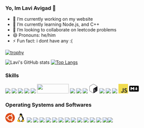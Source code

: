 ### Yo, Im Lavi Avigad 👋

- 🔭 I’m currently working on my website
- 🌱 I’m currently learning Node.js, and C++
- 👯 I’m looking to collaborate on leetcode problems
- 😄 Pronouns: he/him
- ⚡ Fun fact: i dont have any :(


[![trophy](https://github-profile-trophy.vercel.app/?username=ryo-ma&theme=onedark)](https://github.com/ryo-ma/github-profile-trophy)



![Lavi's GitHub stats](https://github-readme-stats.vercel.app/api?username=lavibash&show_icons=true&theme=synthwave)
[![Top Langs](https://github-readme-stats.vercel.app/api/top-langs/?username=lavibash&exclude_repo=github-readme-stats,anuraghazra.github.io)](https://github.com/anuraghazra/github-readme-stats)

### Skills
<code><img height="30" src="https://upload.wikimedia.org/wikipedia/commons/c/c3/Python-logo-notext.svg"/></code>
<code><img height="30" src="https://www.i-programmer.info/images/stories/News/2015/Mar/A/jupyter.jpg"/></code> <code><img height="30" src="https://pbs.twimg.com/profile_images/1327348581372575744/6M3Ll1hq_400x400.jpg"/></code> <code><img height="30" src="https://numpy.org/images/logo.svg"/></code>
<code><img height="30" src="https://upload.wikimedia.org/wikipedia/commons/0/05/Scikit_learn_logo_small.svg"/></code> 
<code><img height="30" width="100" src="https://i.redd.it/c6h7rok9c2v31.jpg"/></code>
<code><img height="30" src="https://api.nuget.org/v3-flatcontainer/sqlite.redist/3.8.4.2/icon"/></code>
<code><img height="30" src="https://icon2.cleanpng.com/20180829/okc/kisspng-flask-python-web-framework-representational-state-flask-stickker-5b86feeb86e8a1.1534670415355737395526.jpg"/></code> <code><img height="30" src="https://cdn-icons-png.flaticon.com/512/873/873120.png"/></code> <code><img height="30" src="https://raw.githubusercontent.com/Agnij-Moitra/Agnij-Moitra/main/image/bash-shell-icon.jpg"/></code> <code><img height="30" src="https://brandeps.com/icon-download/H/Html-5-icon-vector-01.svg"/></code> <code><img height="30" src="https://icon-library.com/images/css-icon-png/css-icon-png-0.jpg"/></code> <code><img height="30" src="https://v5.getbootstrap.com/docs/5.0/assets/brand/bootstrap-logo-shadow.png"/></code> <code><img height="30" src="https://raw.githubusercontent.com/github/explore/master/topics/javascript/javascript.png"/></code> <code><img height="30" src="https://raw.githubusercontent.com/github/explore/80688e429a7d4ef2fca1e82350fe8e3517d3494d/topics/markdown/markdown.png"/></code>


### Operating Systems and Softwares
<code><img height="30" src="https://raw.githubusercontent.com/github/explore/80688e429a7d4ef2fca1e82350fe8e3517d3494d/topics/ubuntu/ubuntu.png"/></code> <code><img height="30" src="https://raw.githubusercontent.com/github/explore/80688e429a7d4ef2fca1e82350fe8e3517d3494d/topics/linux/linux.png"/></code> 
<code><img height="30" src="https://gitlab.com/uploads/-/system/project/avatar/14611100/kali-logo.png"/></code> <code><img height="30" src="https://upload.wikimedia.org/wikipedia/commons/5/5f/Windows_logo_-_2012.svg"/></code> 
<code><img height="30" src="https://www.svgrepo.com/show/184140/android.svg"/></code> <code><img height="30" src="https://upload.wikimedia.org/wikipedia/commons/9/9a/Visual_Studio_Code_1.35_icon.svg"/></code> <code><img height="30" src="https://www.i-programmer.info/images/stories/News/2015/Mar/A/jupyter.jpg"/></code> <code><img height="30" src="https://seekvectors.com/storage/images/CoLaboratory-01.svg"/></code> <code><img height="30" src="https://cdn.worldvectorlogo.com/logos/sublime-text.svg"/></code> <code><img height="30" src="https://upload.wikimedia.org/wikipedia/commons/1/1d/PyCharm_Icon.svg"/></code> <code><img height="30" src="https://upload.wikimedia.org/wikipedia/commons/3/3f/Git_icon.svg"/></code> <code><img height="30" src="https://github.githubassets.com/images/modules/logos_page/Octocat.png"/></code> <code><img height="30" src="https://cdn.iconscout.com/icon/free/png-256/gitlab-282507.png"/></code> <code><img height="30" src="https://www.pinclipart.com/picdir/big/180-1807410_spyder-icon-clipart.png"/></code> <code><img height="30" src=
"https://upload.wikimedia.org/wikipedia/commons/f/f5/Notepad_plus_plus.png"/></code><code><img height="30" src=
"https://seeklogo.com/images/C/canva-logo-B4BE25729A-seeklogo.com.png](https://imgs.search.brave.com/PIA0ycIgr-OTUG2-M1RoLOKAGoWm51rsXINnb1txQ4U/rs:fit:473:225:1/g:ce/aHR0cHM6Ly90c2Uy/Lm1tLmJpbmcubmV0/L3RoP2lkPU9JUC5u/REtSaXkzYkZHNDRN/OEFtOEVCVE5RSGFI/YiZwaWQ9QXBp"/></code>
